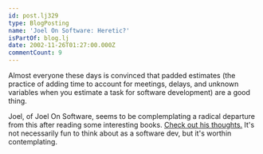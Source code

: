 ```yaml
---
id: post.lj329
type: BlogPosting
name: 'Joel On Software: Heretic?'
isPartOf: blog.lj
date: 2002-11-26T01:27:00.000Z
commentCount: 9
---
```

Almost everyone these days is convinced that padded estimates (the practice of adding time to account for meetings, delays, and unknown variables when you estimate a task for software development) are a good thing.

Joel, of Joel On Software, seems to be complemplating a radical departure from this after reading some interesting books. [Check out his thoughts.](http://www.joelonsoftware.com/news/20021119.html) It's not necessarily fun to think about as a software dev, but it's worthin contemplating.

